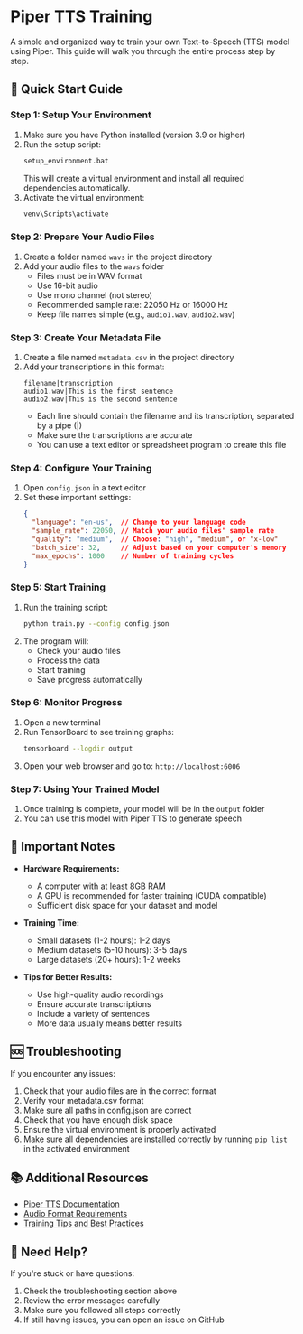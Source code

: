 # Piper TTS Training

A simple and organized way to train your own Text-to-Speech (TTS) model using Piper. This guide will walk you through the entire process step by step.

## 🚀 Quick Start Guide

### Step 1: Setup Your Environment
1. Make sure you have Python installed (version 3.9 or higher)
2. Run the setup script:
   ```bash
   setup_environment.bat
   ```
   This will create a virtual environment and install all required dependencies automatically.
3. Activate the virtual environment:
   ```bash
   venv\Scripts\activate
   ```

### Step 2: Prepare Your Audio Files
1. Create a folder named `wavs` in the project directory
2. Add your audio files to the `wavs` folder
   - Files must be in WAV format
   - Use 16-bit audio
   - Use mono channel (not stereo)
   - Recommended sample rate: 22050 Hz or 16000 Hz
   - Keep file names simple (e.g., `audio1.wav`, `audio2.wav`)

### Step 3: Create Your Metadata File
1. Create a file named `metadata.csv` in the project directory
2. Add your transcriptions in this format:
   ```
   filename|transcription
   audio1.wav|This is the first sentence
   audio2.wav|This is the second sentence
   ```
   - Each line should contain the filename and its transcription, separated by a pipe (|)
   - Make sure the transcriptions are accurate
   - You can use a text editor or spreadsheet program to create this file

### Step 4: Configure Your Training
1. Open `config.json` in a text editor
2. Set these important settings:
   ```json
   {
     "language": "en-us",  // Change to your language code
     "sample_rate": 22050, // Match your audio files' sample rate
     "quality": "medium",  // Choose: "high", "medium", or "x-low"
     "batch_size": 32,     // Adjust based on your computer's memory
     "max_epochs": 1000    // Number of training cycles
   }
   ```

### Step 5: Start Training
1. Run the training script:
   ```bash
   python train.py --config config.json
   ```
2. The program will:
   - Check your audio files
   - Process the data
   - Start training
   - Save progress automatically

### Step 6: Monitor Progress
1. Open a new terminal
2. Run TensorBoard to see training graphs:
   ```bash
   tensorboard --logdir output
   ```
3. Open your web browser and go to: `http://localhost:6006`

### Step 7: Using Your Trained Model
1. Once training is complete, your model will be in the `output` folder
2. You can use this model with Piper TTS to generate speech

## 📝 Important Notes

- **Hardware Requirements:**
  - A computer with at least 8GB RAM
  - A GPU is recommended for faster training (CUDA compatible)
  - Sufficient disk space for your dataset and model

- **Training Time:**
  - Small datasets (1-2 hours): 1-2 days
  - Medium datasets (5-10 hours): 3-5 days
  - Large datasets (20+ hours): 1-2 weeks

- **Tips for Better Results:**
  - Use high-quality audio recordings
  - Ensure accurate transcriptions
  - Include a variety of sentences
  - More data usually means better results

## 🆘 Troubleshooting

If you encounter any issues:
1. Check that your audio files are in the correct format
2. Verify your metadata.csv format
3. Make sure all paths in config.json are correct
4. Check that you have enough disk space
5. Ensure the virtual environment is properly activated
6. Make sure all dependencies are installed correctly by running `pip list` in the activated environment

## 📚 Additional Resources

- [Piper TTS Documentation](https://github.com/rhasspy/piper)
- [Audio Format Requirements](https://github.com/rhasspy/piper#audio-format)
- [Training Tips and Best Practices](https://github.com/rhasspy/piper#training)

## 🤝 Need Help?

If you're stuck or have questions:
1. Check the troubleshooting section above
2. Review the error messages carefully
3. Make sure you followed all steps correctly
4. If still having issues, you can open an issue on GitHub 